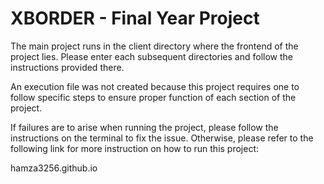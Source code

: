 # XBORDER - Final Year Project


The main project runs in the client directory where the frontend of the project lies. Please enter each subsequent directories and follow the instructions provided there.

An execution file was not created because this project requires one to follow specific steps to ensure proper function of each section of the project.

If failures are to arise when running the project, please follow the instructions on the terminal to fix the issue. Otherwise,
please refer to the following link for more instruction on how to run this project:

hamza3256.github.io

